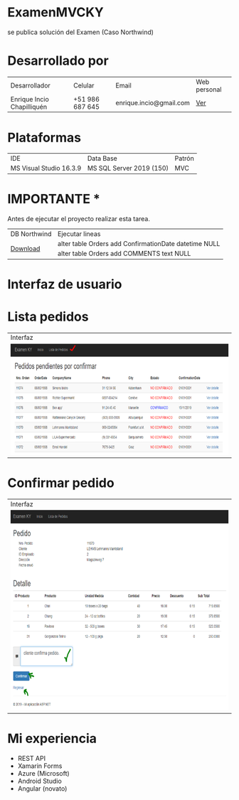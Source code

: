 # ExamenMVCKY
se publica solución del Examen (Caso Northwind)

# Desarrollado por

<table class="egt">
  <tr>
    <td>Desarrollador</td>
    <td>Celular</td>
    <td>Email</td>
    <td>Web personal</td>
  </tr>
  <tr>
    <td>Enrique Incio Chapilliquén</td>
    <td>+51 986 687 645</td>
    <td>enrique.incio@gmail.com</td>
    <td><a href="https://devenriqueincio.web.app/">Ver</a></td>
  </tr>
</table>

# Plataformas 

<table class="egt">
  <tr>
    <td>IDE</td>
    <td>Data Base</td>
    <td>Patrón</td>
  </tr>
  <tr>
    <td>MS Visual Studio 16.3.9</td>
    <td>MS SQL Server 2019 (150)</td></td>
    <td>MVC</td></td>
  </tr>
</table>

# IMPORTANTE *
Antes de ejecutar el proyecto realizar esta tarea.

<table class="egt">
  <tr>
    <td>DB Northwind</td>
    <td>Ejecutar lineas</td>
  </tr>
  <tr>
    <td rowspan="2"><a href="https://github.com/eincioch/ExamenMVCKY/blob/master/Northwind.bak">Download</a></td>
    <td>alter table Orders add ConfirmationDate datetime NULL</td></tr>
    <tr><td>alter table Orders add COMMENTS text NULL</td>
  </tr>
</table>

# Interfaz de usuario

# Lista pedidos

<table class="egt">
  <tr>
    <td>Interfaz</td>
  </tr>
  <tr>
    <td><img src="https://github.com/eincioch/ExamenMVCKY/blob/master/img/listado.png" width="700" height="250"></td>
  </tr>
</table>

# Confirmar pedido

<table class="egt">
  <tr>
    <td>Interfaz</td>
  </tr>
  <tr>
    <td><img src="https://github.com/eincioch/ExamenMVCKY/blob/master/img/actualiza.png" width="700" height="450"></td>
  </tr>
</table>


# Mi experiencia

- REST API
- Xamarin Forms
- Azure (Microsoft)
- Android Studio
- Angular (novato)



